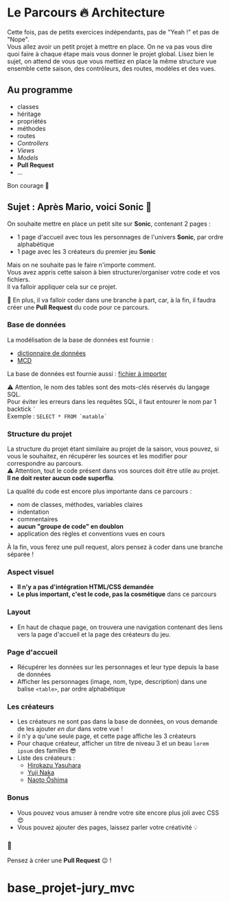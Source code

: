 # Le Parcours :fire: Architecture

Cette fois, pas de petits exercices indépendants, pas de "Yeah !" et pas de "Nope".  
Vous allez avoir un petit projet à mettre en place. On ne va pas vous dire quoi faire à chaque étape mais vous donner le projet global.
Lisez bien le sujet, on attend de vous que vous mettiez en place la même structure vue ensemble cette saison, des contrôleurs, des routes, modèles et des vues.

## Au programme

- classes
- héritage
- propriétés
- méthodes
- routes
- _Controllers_
- _Views_
- _Models_
- **Pull Request**
- ...

Bon courage :muscle:

## Sujet : Après Mario, voici Sonic :tada:

On souhaite mettre en place un petit site sur **Sonic**, contenant 2 pages :

- 1 page d'accueil avec tous les personnages de l'univers **Sonic**, par ordre alphabétique
- 1 page avec les 3 créateurs du premier jeu **Sonic**

Mais on ne souhaite pas le faire n'importe comment.  
Vous avez appris cette saison à bien structurer/organiser votre code et vos fichiers.  
Il va falloir appliquer cela sur ce projet.

:chicken: En plus, il va falloir coder dans une branche à part, car, à la fin, il faudra créer une **Pull Request** du code pour ce parcours.

### Base de données

La modélisation de la base de données est fournie :

- [dictionnaire de données](docs/dictionnaire-de-donnees.md)
- [MCD](docs/S05-parcours-MCD.svg)

La base de données est fournie aussi : [fichier à importer](docs/sonic.sql)

:warning: Attention, le nom des tables sont des mots-clés réservés du langage SQL.  
Pour éviter les erreurs dans les requêtes SQL, il faut entourer le nom par 1 backtick `` ` ``  
Exemple : ``SELECT * FROM `matable` ``

### Structure du projet

La structure du projet étant similaire au projet de la saison, vous pouvez, si vous le souhaitez, en récupérer les sources et les modifier pour correspondre au parcours.  
:warning: Attention, tout le code présent dans vos sources doit être utile au projet. **Il ne doit rester aucun code superflu**.

La qualité du code est encore plus importante dans ce parcours :
- nom de classes, méthodes, variables claires
- indentation
- commentaires
- **aucun "groupe de code" en doublon**
- application des règles et conventions vues en cours

À la fin, vous ferez une pull request, alors pensez à coder dans une branche séparée !

### Aspect visuel

- **Il n'y a pas d'intégration HTML/CSS demandée**
- **Le plus important, c'est le code, pas la cosmétique** dans ce parcours

### Layout

- En haut de chaque page, on trouvera une navigation contenant des liens vers la page d'accueil et la page des créateurs du jeu.

### Page d'accueil

- Récupérer les données sur les personnages et leur type depuis la base de données
- Afficher les personnages (image, nom, type, description) dans une balise `<table>`, par ordre alphabétique

### Les créateurs

- Les créateurs ne sont pas dans la base de données, on vous demande de les ajouter *en dur* dans votre vue !
- il n'y a qu'une seule page, et cette page affiche les 3 créateurs
- Pour chaque créateur, afficher un titre de niveau 3 et un beau `lorem ipsum` des familles :sunglasses:
- Liste des créateurs :
    - [Hirokazu Yasuhara](https://fr.wikipedia.org/wiki/Hirokazu_Yasuhara)
    - [Yuji Naka](https://fr.wikipedia.org/wiki/Yuji_Naka)
    - [Naoto Ōshima](https://fr.wikipedia.org/wiki/Naoto_%C5%8Cshima)

### Bonus

- Vous pouvez vous amuser à rendre votre site encore plus joli avec CSS 😍
- Vous pouvez ajouter des pages, laissez parler votre créativité :bulb:

### :chicken:
Pensez à créer une **Pull Request** :wink: !
# base_projet-jury_mvc
